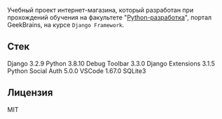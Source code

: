 Учебный проект интернет-магазина, который разработан при прохождений обучения на факультете "[Python-разработка](https://gb.ru/geek_university/python)", портал GeekBrains, на курсе `Django Framework`.

## Стек

Django 		          3.2.9
Python 		          3.8.10
Debug Toolbar 		  3.3.0
Django Extensions   3.1.5
Python Social Auth	5.0.0
VSCode			        1.67.0
SQLite3

## Лицензия

MIT

